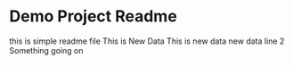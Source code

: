 # Demo Project Readme
this is simple readme file
This is New Data
This is new data
new data line 2
Something going on
